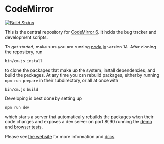 # CodeMirror

[![Build Status](https://github.com/codemirror/codemirror.next/workflows/main/badge.svg)](https://github.com/codemirror/codemirror.next/actions)

This is the central repository for [CodeMirror 6](https://codemirror.net/6). It holds the bug tracker and development scripts.

To get started, make sure you are running [node.js](https://nodejs.org/) version 14. After cloning the repository, run

    bin/cm.js install

to clone the packages that make up the system, install dependencies, and build the packages. At any time you can rebuild packages, either by running `npm run prepare` in their subdirectory, or all at once with

    bin/cm.js build

Developing is best done by setting up

    npm run dev

which starts a server that automatically rebuilds the packages when their code changes and exposes a dev server on port 8090 running the [demo](http://localhost:8090) and [browser tests](http://localhost:8090/test).

Please see [the website](https://codemirror.net/6/) for more information and [docs](https://codemirror.net/6/docs/ref).
